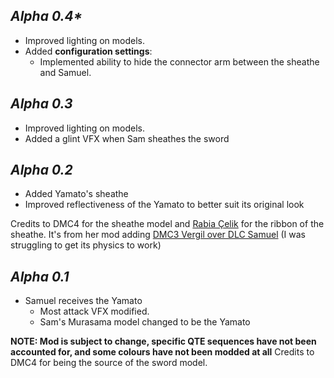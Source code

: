 ## _Alpha 0.4*_
- Improved lighting on models.
- Added **configuration settings**:
  * Implemented ability to hide the connector arm between the sheathe and Samuel.

## _Alpha 0.3_
- Improved lighting on models.
- Added a glint VFX when Sam sheathes the sword

## _Alpha 0.2_
- Added Yamato's sheathe
- Improved reflectiveness of the Yamato to better suit its original look

Credits to DMC4 for the sheathe model and [Rabia Çelik](https://next.nexusmods.com/profile/RabiaCelik/about-me) for the ribbon of the sheathe. It's from her mod adding [DMC3 Vergil over DLC Samuel](https://www.nexusmods.com/metalgearrisingrevengeance/mods/627) (I was struggling to get its physics to work)

## _Alpha 0.1_
- Samuel receives the Yamato
  * Most attack VFX modified.
  * Sam's Murasama model changed to be the Yamato

**NOTE: Mod is subject to change, specific QTE sequences have not been accounted for, and some colours have not been modded at all**
Credits to DMC4 for being the source of the sword model.
